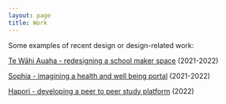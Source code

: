 ```yaml
---
layout: page
title: Work
---
```


Some examples of recent design or design-related work:

[Te Wāhi Auaha - redesigning a school maker space](/projects/te-wahi) (2021-2022)

[Sophia - imagining a health and well being portal](/projects/sophia) (2021-2022)

[Hapori - developing a peer to peer study platform](/projects/hapori) (2022)